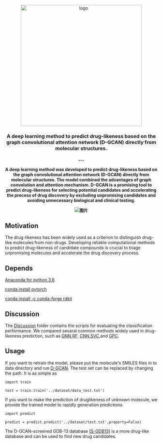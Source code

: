 <p align="center"><img src="https://user-images.githubusercontent.com/62410732/165705895-77c97081-7df2-402d-8199-29d1c33027d2.png" alt="logo" width="400px" /></p>
<h3 align="center">
<p> A deep learning method to predict drug-likeness based on the graph convolutional attention network (D-GCAN) directly from molecular structures.<br></h3>
<h4 align="center">
---

A deep learning method was developed to predict **d**rug-likeness based on the **g**raph **c**onvolutional **a**ttention **n**etwork (D-GCAN) directly from molecular structures. The model combined the advantages of graph convolution and attention mechanism. D-GCAN is a promising tool to predict drug-likeness for selecting potential candidates and accelerating the process of drug discovery by excluding unpromising candidates and avoiding unnecessary biological and clinical testing. 

![图片](https://user-images.githubusercontent.com/62410732/143736741-05e00f97-b01c-4130-8faa-562b51c0a4b4.png)


## Motivation

The drug-likeness has been widely used as a criterion to distinguish drug-like molecules from non-drugs. Developing reliable computational methods to predict drug-likeness of candidate compounds is crucial to triage unpromising molecules and accelerate the drug discovery process.

## Depends

[Anaconda for python 3.8](https://www.python.org/)

[conda install pytorch](https://pytorch.org/)

[conda install -c conda-forge rdkit](https://rdkit.org/)

## Discussion

The [Discussion](https://github.com/JinyuSun-csu/D-GCAN/tree/main/Discussion) folder contains the scripts for evaluating the classification performance.  We compared sevaral common methods widely used in drug-likeness prediction, such as [GNN](https://github.com/JinyuSun-csu/D-GCAN/blob/main/Discussion/GNN.py),[RF](https://github.com/JinyuSun-csu/D-GCAN/blob/main/Discussion/GNN.py), [CNN](https://github.com/JinyuSun-csu/D-GCAN/blob/main/Discussion/RF.py),[SVC](https://github.com/JinyuSun-csu/D-GCAN/blob/main/Discussion/SVC.py),and [GPC](https://github.com/JinyuSun-csu/D-GCAN/blob/main/Discussion/GPC.py).

## Usage

If you want to retrain the model, please put the molecule's SMILES files in to data directory and run [D-GCAN](https://github.com/Jinyu-Sun1/D-GCAN/blob/main/main/D_GCAN.py). The test set can be replaced by changing the path. It is as simple as

```
import train

test = train.train('../dataset/data_test.txt')
```

If you want to make the prediction of druglikeness of unknown molecule, we provide the trained model to rapidly generation predictions

```
import predict

predict = predict.predict('../dataset/test.txt',property=False)
```

The D-GCAN-screened GDB-13 database [(S-GDB13)](https://doi.org/10.5281/zenodo.5700830) is a more drug-like database and can be used to find new drug candidates.

